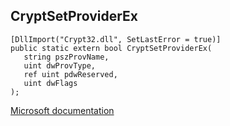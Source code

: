 ## CryptSetProviderEx

```
[DllImport("Crypt32.dll", SetLastError = true)]
public static extern bool CryptSetProviderEx(
   string pszProvName,
   uint dwProvType,
   ref uint pdwReserved,
   uint dwFlags
);
```

[Microsoft documentation](https://docs.microsoft.com/en-us/windows/win32/api/wincrypt/nf-wincrypt-cryptsetproviderexw)

